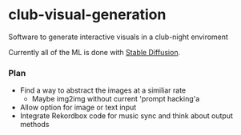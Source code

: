 # club-visual-generation

Software to generate interactive visuals in a club-night enviroment

Currently all of the ML is done with [Stable Diffusion](https://github.com/CompVis/stable-diffusion).

### Plan 
- Find a way to abstract the images at a similiar rate
  -  Maybe img2img without current 'prompt hacking'a
- Allow option for image or text input
- Integrate Rekordbox code for music sync and think about output methods 
